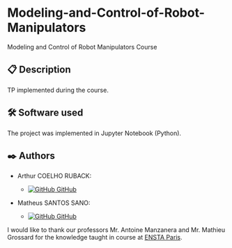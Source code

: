 # Modeling-and-Control-of-Robot-Manipulators
Modeling and Control of Robot Manipulators Course

## 📋 Description
TP implemented during the course.

## 🛠️ Software used

The project was implemented in Jupyter Notebook (Python).

## ✒️ Authors

- Arthur COELHO RUBACK:
    - [![GitHub](https://i.stack.imgur.com/tskMh.png) GitHub](https://github.com/arthur-ruback)

- Matheus SANTOS SANO:
    - [![GitHub](https://i.stack.imgur.com/tskMh.png) GitHub](https://github.com/matsano)

I would like to thank our professors Mr. Antoine Manzanera and Mr. Mathieu Grossard for the knowledge taught in course at [ENSTA Paris](https://www.ensta-paris.fr/).
